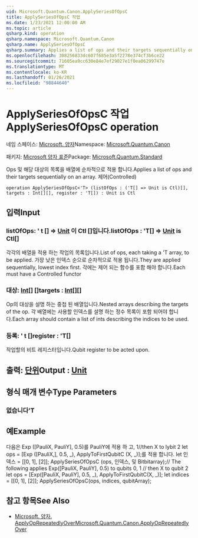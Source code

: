 ```yaml
---
uid: Microsoft.Quantum.Canon.ApplySeriesOfOpsC
title: ApplySeriesOfOpsC 작업
ms.date: 1/23/2021 12:00:00 AM
ms.topic: article
qsharp.kind: operation
qsharp.namespace: Microsoft.Quantum.Canon
qsharp.name: ApplySeriesOfOpsC
qsharp.summary: Applies a list of ops and their targets sequentially on an array. (Controlled)
ms.openlocfilehash: 308256833dc607f685e3a5f2278e374cf3b6ce22
ms.sourcegitcommit: 71605ea9cc630e84e7ef29027e1f0ea06299747e
ms.translationtype: MT
ms.contentlocale: ko-KR
ms.lasthandoff: 01/26/2021
ms.locfileid: "98844640"
---
```

# <a name="applyseriesofopsc-operation"></a><span data-ttu-id="6d339-102">ApplySeriesOfOpsC 작업</span><span class="sxs-lookup"><span data-stu-id="6d339-102">ApplySeriesOfOpsC operation</span></span>

<span data-ttu-id="6d339-103">네임 스페이스: [Microsoft. 양자](xref:Microsoft.Quantum.Canon)</span><span class="sxs-lookup"><span data-stu-id="6d339-103">Namespace: [Microsoft.Quantum.Canon](xref:Microsoft.Quantum.Canon)</span></span>

<span data-ttu-id="6d339-104">패키지: [Microsoft 양자 표준](https://nuget.org/packages/Microsoft.Quantum.Standard)</span><span class="sxs-lookup"><span data-stu-id="6d339-104">Package: [Microsoft.Quantum.Standard](https://nuget.org/packages/Microsoft.Quantum.Standard)</span></span>


<span data-ttu-id="6d339-105">Ops 및 해당 대상의 목록을 배열에 순차적으로 적용 합니다.</span><span class="sxs-lookup"><span data-stu-id="6d339-105">Applies a list of ops and their targets sequentially on an array.</span></span> <span data-ttu-id="6d339-106">제어</span><span class="sxs-lookup"><span data-stu-id="6d339-106">(Controlled)</span></span>

```qsharp
operation ApplySeriesOfOpsC<'T> (listOfOps : ('T[] => Unit is Ctl)[], targets : Int[][], register : 'T[]) : Unit is Ctl
```


## <a name="input"></a><span data-ttu-id="6d339-107">입력</span><span class="sxs-lookup"><span data-stu-id="6d339-107">Input</span></span>

### <a name="listofops--t--unit--is-ctl"></a><span data-ttu-id="6d339-108">listOfOps: ' t [] => [Unit](xref:microsoft.quantum.lang-ref.unit)  이 Ctl []입니다.</span><span class="sxs-lookup"><span data-stu-id="6d339-108">listOfOps : 'T[] => [Unit](xref:microsoft.quantum.lang-ref.unit)  is Ctl[]</span></span>

<span data-ttu-id="6d339-109">각각의 배열을 적용 하는 작업의 목록입니다.</span><span class="sxs-lookup"><span data-stu-id="6d339-109">List of ops, each taking a 'T array, to be applied.</span></span> <span data-ttu-id="6d339-110">가장 낮은 인덱스 순으로 순차적으로 적용 됩니다.</span><span class="sxs-lookup"><span data-stu-id="6d339-110">They are applied sequentially, lowest index first.</span></span>
<span data-ttu-id="6d339-111">각에는 제어 되는 함수를 포함 해야 합니다.</span><span class="sxs-lookup"><span data-stu-id="6d339-111">Each must have a Controlled functor</span></span>


### <a name="targets--int"></a><span data-ttu-id="6d339-112">대상: [Int](xref:microsoft.quantum.lang-ref.int)[] []</span><span class="sxs-lookup"><span data-stu-id="6d339-112">targets : [Int](xref:microsoft.quantum.lang-ref.int)[][]</span></span>

<span data-ttu-id="6d339-113">Op의 대상을 설명 하는 중첩 된 배열입니다.</span><span class="sxs-lookup"><span data-stu-id="6d339-113">Nested arrays describing the targets of the op.</span></span> <span data-ttu-id="6d339-114">각 배열에는 사용할 인덱스를 설명 하는 정수 목록이 포함 되어야 합니다.</span><span class="sxs-lookup"><span data-stu-id="6d339-114">Each array should contain a list of ints describing the indices to be used.</span></span>


### <a name="register--t"></a><span data-ttu-id="6d339-115">등록: ' t []</span><span class="sxs-lookup"><span data-stu-id="6d339-115">register : 'T[]</span></span>

<span data-ttu-id="6d339-116">작업할의 비트 레지스터입니다.</span><span class="sxs-lookup"><span data-stu-id="6d339-116">Qubit register to be acted upon.</span></span>



## <a name="output--unit"></a><span data-ttu-id="6d339-117">출력: [단위](xref:microsoft.quantum.lang-ref.unit)</span><span class="sxs-lookup"><span data-stu-id="6d339-117">Output : [Unit](xref:microsoft.quantum.lang-ref.unit)</span></span>



## <a name="type-parameters"></a><span data-ttu-id="6d339-118">형식 매개 변수</span><span class="sxs-lookup"><span data-stu-id="6d339-118">Type Parameters</span></span>

### <a name="t"></a><span data-ttu-id="6d339-119">없습니다</span><span class="sxs-lookup"><span data-stu-id="6d339-119">'T</span></span>



## <a name="example"></a><span data-ttu-id="6d339-120">예</span><span class="sxs-lookup"><span data-stu-id="6d339-120">Example</span></span>

<span data-ttu-id="6d339-121">다음은 Exp ([PauliX, PauliY], 0.5)를 PauliY에 적용 하 고, 1//then X to lybit 2 let ops = [Exp ([PauliX,], 0.5, _), ApplyToFirstQubitC (X, _)];를 적용 합니다. let 인덱스 = [[0, 1], [2]]; ApplySeriesOfOpsC (ops, 인덱스, 및 Bitbitarray);</span><span class="sxs-lookup"><span data-stu-id="6d339-121">// The following applies Exp([PauliX, PauliY], 0.5) to qubits 0, 1 // then X to qubit 2 let ops = [Exp([PauliX, PauliY], 0.5, _), ApplyToFirstQubitC(X, _)]; let indices = [[0, 1], [2]]; ApplySeriesOfOpsC(ops, indices, qubitArray);</span></span>

## <a name="see-also"></a><span data-ttu-id="6d339-122">참고 항목</span><span class="sxs-lookup"><span data-stu-id="6d339-122">See Also</span></span>

- [<span data-ttu-id="6d339-123">Microsoft. 양자. ApplyOpRepeatedlyOver</span><span class="sxs-lookup"><span data-stu-id="6d339-123">Microsoft.Quantum.Canon.ApplyOpRepeatedlyOver</span></span>](xref:Microsoft.Quantum.Canon.ApplyOpRepeatedlyOver)